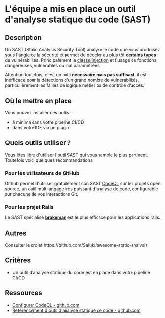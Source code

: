 # L'équipe a mis en place un outil d'analyse statique du code (SAST)

## Description

Un SAST (Static Analysis Security Tool) analyse le code que vous produisez sous
l'angle de la sécurité et permet de déceler au plus tôt **certains types** de 
vulnérabilités. Principalement la
[classe injection](https://owasp.org/www-community/Injection_Flaws) et l'usage 
de fonctions dangereuses, vulnérables ou mal paramétrées.

Attention toutefois, c'est un outil **nécessaire mais pas suffisant**, il est
inéfficace pour la détections d'un grand nombre de vulnérabilités, 
particulièrement les failles de logique métier ou de contrôle d'accès.

## Où le mettre en place

Vous pouvez installer ces outils :
* à minima dans votre pipeline CI/CD
* dans votre IDE via un plugin

## Quels outils utiliser ?

Vous êtes libre d'utiliser l'outil SAST qui vous semble le plus pertinent.
Toutefois voici quelques recommandations 

### Pour les utilisateurs de GitHub
Github permet d'utiliser gratuitement son SAST
[CodeQL](https://codeql.github.com/) sur les projets open source, un outil 
multilangage très puissant d'analyse de code, configurable sur chacune de vos 
interactions Git. 

### Pour les projet Rails
Le SAST spécialisé **[brakeman](https://brakemanscanner.org/)** est le plus
efficace pour les applications rails.

## Autres
Consulter le projet https://github.com/Saluki/awesome-static-analysis

## Critères

- Un outil d'analyse statique du code est en place dans votre pipeline CI/CD

## Ressources

- [Configurer CodeQL - github.com](https://docs.github.com/fr/code-security/code-scanning/enabling-code-scanning/configuring-default-setup-for-code-scanning)
- [Référencement d'outil d'analyse statique de code - github.com](https://github.com/Saluki/awesome-static-analysis)
